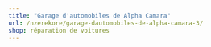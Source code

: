 ```yaml
---
title: "Garage d'automobiles de Alpha Camara"
url: /nzerekore/garage-dautomobiles-de-alpha-camara-3/
shop: réparation de voitures
---
```


